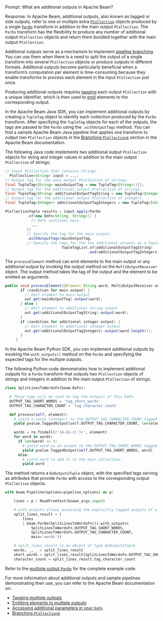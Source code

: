 Prompt:
What are additional outputs in Apache Beam?

Response:
In Apache Beam, additional outputs, also known as tagged or side outputs, refer to one or multiple extra [`PCollection`](https://beam.apache.org/documentation/basics/#pcollection) objects produced by a single [`ParDo`](https://beam.apache.org/documentation/programming-guide/#pardo) transform in addition to the main output `PCollection`. The `ParDo` transform has the flexibility to produce any number of additional output `PCollection` objects and return them bundled together with the main output `PCollection`.

Additional outputs serve as a mechanism to implement [pipeline branching](https://beam.apache.org/documentation/pipelines/design-your-pipeline/#branching-pcollections). You can use them when there is a need to split the output of a single transform into several `PCollection` objects or produce outputs in different formats. Additional outputs become particularly beneficial when a transform’s computation per element is time-consuming because they enable transforms to process each element in the input `PCollection` just once.

Producing additional outputs requires [tagging](https://beam.apache.org/documentation/programming-guide/#output-tags) each output `PCollection` with a unique identifier, which is then used to [emit](https://beam.apache.org/documentation/programming-guide/#multiple-outputs-dofn) elements to the corresponding output.

In the Apache Beam Java SDK, you can implement additional outputs by creating a `TupleTag` object to identify each collection produced by the `ParDo` transform. After specifying the `TupleTag` objects for each of the outputs, the tags are passed to the `ParDo` using the `.withOutputTags` method. You can find a sample Apache Beam Java pipeline that applies one transform to output two `PCollection` objects in the [Branching `PCollection`s](https://beam.apache.org/documentation/pipelines/design-your-pipeline/#a-single-transform-that-produces-multiple-outputs) section in the Apache Beam documentation.

The following Java code implements two additional output `PCollection` objects for string and integer values in addition to the main output `PCollection` of strings:

```java
// Input PCollection that contains strings.
  PCollection<String> input = ...;
// Output tag for the main output PCollection of strings.
final TupleTag<String> mainOutputTag = new TupleTag<String>(){};
// Output tag for the additional output PCollection of strings.
final TupleTag<String> additionalOutputTagString = new TupleTag<Integer>(){};
// Output tag for the additional output PCollection of integers.
final TupleTag<Integer> additionalOutputTagIntegers = new TupleTag<Integer>(){};

PCollectionTuple results = input.apply(ParDo
          .of(new DoFn<String, String>() {
            // DoFn continues here.
            ...
          })
          // Specify the tag for the main output.
          .withOutputTags(mainOutputTag,
          // Specify the tags for the two additional outputs as a TupleTagList.
                          TupleTagList.of(additionalOutputTagString)
                                      .and(additionalOutputTagIntegers)));

```

The `processElement` method can emit elements to the main output or any additional output by invoking the output method on the `MultiOutputReceiver` object. The output method takes the tag of the output and the element to be emitted as arguments.

```java
public void processElement(@Element String word, MultiOutputReceiver out) {
       if (condition for main output) {
         // Emit element to main output
         out.get(mainOutputTag).output(word);
       } else {
         // Emit element to additional string output
         out.get(additionalOutputTagString).output(word);
       }
       if (condition for additional integer output) {
         // Emit element to additional integer output
         out.get(additionalOutputTagIntegers).output(word.length());
       }
     }
```

In the Apache Beam Python SDK, you can implement additional outputs by invoking the `with_outputs()` method on the `ParDo` and specifying the expected tags for the multiple outputs.

The following Python code demonstrates how to implement additional outputs for a `ParDo` transform that outputs two `PCollection` objects of strings and integers in addition to the main output `PCollection` of strings:

```python
class SplitLinesToWordsFn(beam.DoFn):

  # These tags will be used to tag the outputs of this DoFn.
  OUTPUT_TAG_SHORT_WORDS = 'tag_short_words'
  OUTPUT_TAG_CHARACTER_COUNT = 'tag_character_count'

  def process(self, element):
    # yield a count (integer) to the OUTPUT_TAG_CHARACTER_COUNT tagged collection.
    yield pvalue.TaggedOutput(self.OUTPUT_TAG_CHARACTER_COUNT, len(element))

    words = re.findall(r'[A-Za-z\']+', element)
    for word in words:
      if len(word) <= 3:
        # yield word as an output to the OUTPUT_TAG_SHORT_WORDS tagged collection.
        yield pvalue.TaggedOutput(self.OUTPUT_TAG_SHORT_WORDS, word)
      else:
        # yield word to add it to the main collection.
        yield word
```

The method returns a `DoOutputsTuple` object, with the specified tags serving as attributes that provide `ParDo` with access to the corresponding output `PCollection` objects.

```python
with beam.Pipeline(options=pipeline_options) as p:

    lines = p | ReadFromText(known_args.input)

    # with_outputs allows accessing the explicitly tagged outputs of a DoFn.
    split_lines_result = (
        lines
        | beam.ParDo(SplitLinesToWordsFn()).with_outputs(
            SplitLinesToWordsFn.OUTPUT_TAG_SHORT_WORDS,
            SplitLinesToWordsFn.OUTPUT_TAG_CHARACTER_COUNT,
            main='words'))

    # split_lines_result is an object of type DoOutputsTuple
    words, _, _ = split_lines_result
    short_words = split_lines_result[SplitLinesToWordsFn.OUTPUT_TAG_SHORT_WORDS]
    character_count = split_lines_result.tag_character_count
```

Refer to the [multiple output `ParDo`](https://github.com/apache/beam/blob/master/sdks/python/apache_beam/examples/cookbook/multiple_output_pardo.py) for the complete example code.

For more information about additional outputs and sample pipelines demonstrating their use, you can refer to the Apache Beam documentation on:
* [Tagging multiple outputs](https://beam.apache.org/documentation/programming-guide/#output-tags)
* [Emitting elements to multiple outputs](https://beam.apache.org/documentation/programming-guide/#multiple-outputs-dofn)
* [Accessing additional parameters in your `DoFn`](https://beam.apache.org/documentation/programming-guide/#other-dofn-parameters)
* [Branching `PCollection`s](https://beam.apache.org/documentation/pipelines/design-your-pipeline/#branching-pcollections)
